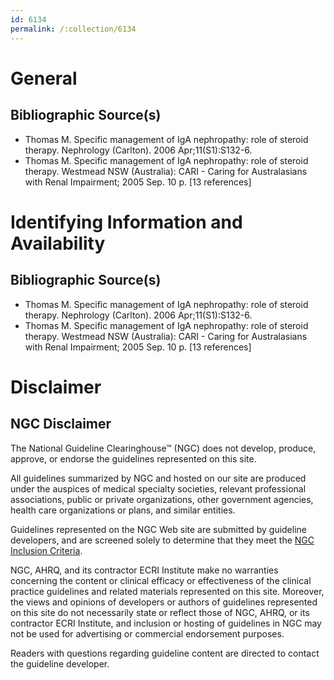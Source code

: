 ```yaml
---
id: 6134
permalink: /:collection/6134
---
```


# General

## Bibliographic Source(s)

- Thomas M. Specific management of IgA nephropathy: role of steroid therapy. Nephrology (Carlton). 2006 Apr;11(S1):S132-6.
- Thomas M. Specific management of IgA nephropathy: role of steroid therapy. Westmead NSW (Australia): CARI - Caring for Australasians with Renal Impairment; 2005 Sep. 10 p. [13 references]

# Identifying Information and Availability

## Bibliographic Source(s)

- Thomas M. Specific management of IgA nephropathy: role of steroid therapy. Nephrology (Carlton). 2006 Apr;11(S1):S132-6.
- Thomas M. Specific management of IgA nephropathy: role of steroid therapy. Westmead NSW (Australia): CARI - Caring for Australasians with Renal Impairment; 2005 Sep. 10 p. [13 references]

# Disclaimer

## NGC Disclaimer

The National Guideline Clearinghouse™ (NGC) does not develop, produce, approve, or endorse the guidelines represented on this site.

All guidelines summarized by NGC and hosted on our site are produced under the auspices of medical specialty societies, relevant professional associations, public or private organizations, other government agencies, health care organizations or plans, and similar entities.

Guidelines represented on the NGC Web site are submitted by guideline developers, and are screened solely to determine that they meet the [NGC Inclusion Criteria](/help-and-about/summaries/inclusion-criteria).

NGC, AHRQ, and its contractor ECRI Institute make no warranties concerning the content or clinical efficacy or effectiveness of the clinical practice guidelines and related materials represented on this site. Moreover, the views and opinions of developers or authors of guidelines represented on this site do not necessarily state or reflect those of NGC, AHRQ, or its contractor ECRI Institute, and inclusion or hosting of guidelines in NGC may not be used for advertising or commercial endorsement purposes.

Readers with questions regarding guideline content are directed to contact the guideline developer.

